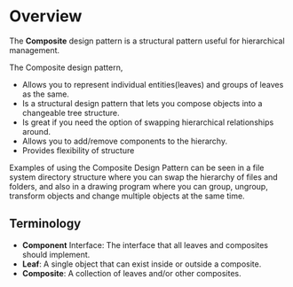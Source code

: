 # Overview

The **Composite** design pattern is a structural pattern useful for hierarchical management.

The Composite design pattern,

- Allows you to represent individual entities(leaves) and groups of leaves as the same.
- Is a structural design pattern that lets you compose objects into a changeable tree structure.
- Is great if you need the option of swapping hierarchical relationships around.
- Allows you to add/remove components to the hierarchy.
- Provides flexibility of structure

Examples of using the Composite Design Pattern can be seen in a file system directory structure where you can swap the hierarchy of files and folders, and also in a drawing program where you can group, ungroup, transform objects and change multiple objects at the same time.

## Terminology

- **Component** Interface: The interface that all leaves and composites should implement.
- **Leaf**: A single object that can exist inside or outside a composite.
- **Composite**: A collection of leaves and/or other composites.
